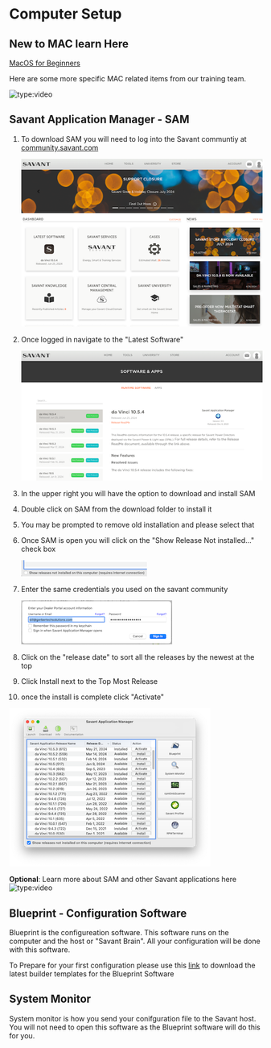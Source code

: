 # Computer Setup
## New to MAC learn Here
[MacOS for Beginners](https://support.apple.com/guide/mac-help/get-started-with-your-mac-mchl3a2c2cb0/mac)

Here are some more specific MAC related items from our training team.

![type:video](https://player.vimeo.com/video/946742711?h=e718dac479&amp;badge=0&amp;autopause=0&amp;player_id=0&amp;app_id=58479)
## Savant Application Manager - SAM

1. To download SAM you will need to log into the Savant communtiy at [community.savant.com](https://community.savant.com)

     ![](../img/sam/sam1.png)

1. Once logged in navigate to the "Latest Software"

    ![](../img/sam/sam2.png)

1. In the upper right you will have the option to download and install SAM
1. Double click on SAM from the download folder to install it
1. You may be prompted to remove old installation and please select that
1. Once SAM is open you will click on the "Show Release Not installed..." check box

    ![](../img/sam/sam6.png)

1. Enter the same credentials you used on the savant community

    ![](../img/sam/sam7.png)

1. Click on the "release date" to sort all the releases by the newest at the top
1. Click Install next to the Top Most Release
1. once the install is complete click "Activate"

![](../img/sam/sam10.png)


**Optional**: Learn more about SAM and other Savant applications here
![type:video](https://player.vimeo.com/video/947065371?h=e2d2c3e6fb&amp;badge=0&amp;autopause=0&amp;player_id=0&amp;app_id=58479)

## Blueprint - Configuration Software
Blueprint is the configureation software.  This software runs on the computer and the host or "Savant Brain".  All your configuration will be done with this software.

To Prepare for your first configuration please use this [link]() to download the latest builder templates for the Blueprint Software

## System Monitor
System monitor is how you send your conifguration file to the Savant host.  You will not need to open this software as the Blueprint software will do this for you.